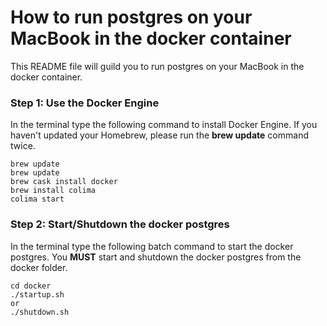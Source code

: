 # How to run postgres on your MacBook in the docker container

This README file will guild you to run postgres on your MacBook in the docker container. 

### Step 1: Use the Docker Engine
In the terminal type the following command to install Docker Engine.  If you haven't updated your Homebrew, please run 
the **brew update** command twice.  

```
brew update
brew update
brew cask install docker
brew install colima
colima start
```

### Step 2: Start/Shutdown the docker postgres
In the terminal type the following batch command to start the docker postgres. 
You **MUST** start and shutdown the docker postgres from the docker folder.
```
cd docker
./startup.sh
or
./shutdown.sh
```

